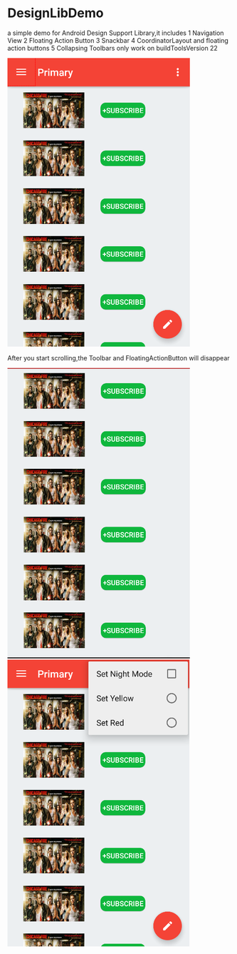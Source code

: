 # DesignLibDemo
a simple demo for Android Design Support Library,it includes
1 Navigation View
2 Floating Action Button
3 Snackbar
4 CoordinatorLayout and floating action buttons
5 Collapsing Toolbars
only work on buildToolsVersion 22


![alt tag](https://github.com/OnlyWangyn/DesignLibDemo/blob/master/screenshots/1.png)

After you start scrolling,the Toolbar and FloatingActionButton will disappear

![alt tag](https://github.com/OnlyWangyn/DesignLibDemo/blob/master/screenshots/2.png)
![alt tag](https://github.com/OnlyWangyn/DesignLibDemo/blob/master/screenshots/3.png)
